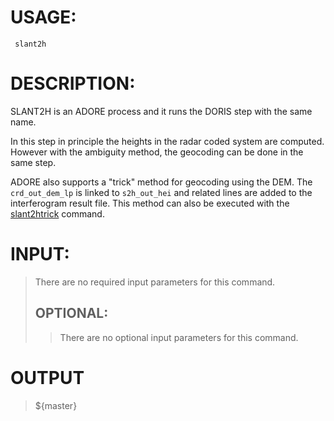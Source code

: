 # USAGE: #
```
 slant2h
```
# DESCRIPTION: #
SLANT2H is an ADORE process and it runs the DORIS step with the same name.

In this step in principle the heights in the radar coded system are computed. However with the ambiguity method, the geocoding can be done in the same step.

ADORE also supports a "trick" method for geocoding using the DEM. The `crd_out_dem_lp` is linked to `s2h_out_hei` and related lines are added to the interferogram result file. This method can also be executed with the [slant2htrick](slant2htrick.md) command.

# INPUT: #
> There are no required input parameters for this command.
> ## OPTIONAL: ##
> > There are no optional input parameters for this command.
# OUTPUT #

> ${master}